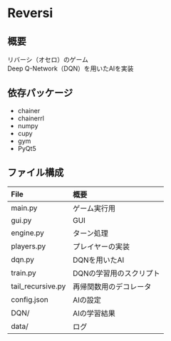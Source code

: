# Reversi

## 概要
リバーシ（オセロ）のゲーム  
Deep Q-Network（DQN）を用いたAIを実装

## 依存パッケージ
* chainer
* chainerrl
* numpy
* cupy
* gym
* PyQt5

## ファイル構成
| File | 概要 |
|:--- |:--- |
| main.py | ゲーム実行用 |
| gui.py | GUI |
| engine.py | ターン処理 |
| players.py | プレイヤーの実装 |
| dqn.py | DQNを用いたAI |
| train.py | DQNの学習用のスクリプト |
| tail_recursive.py | 再帰関数用のデコレータ |
| config.json | AIの設定 |
| DQN/ | AIの学習結果 |
| data/ | ログ |
